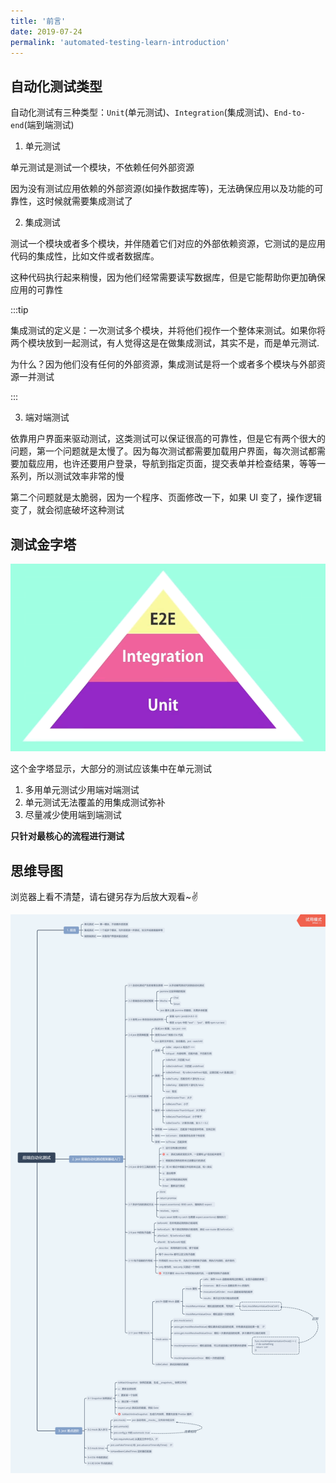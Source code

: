 ```yaml
---
title: '前言'
date: 2019-07-24
permalink: 'automated-testing-learn-introduction'
---
```


## 自动化测试类型

自动化测试有三种类型：`Unit`(单元测试)、`Integration`(集成测试)、`End-to-end`(端到端测试)

1. 单元测试

单元测试是测试一个模块，不依赖任何外部资源

因为没有测试应用依赖的外部资源(如操作数据库等)，无法确保应用以及功能的可靠性，这时候就需要集成测试了

2. 集成测试

测试一个模块或者多个模块，并伴随着它们对应的外部依赖资源，它测试的是应用代码的集成性，比如文件或者数据库。

这种代码执行起来稍慢，因为他们经常需要读写数据库，但是它能帮助你更加确保应用的可靠性

:::tip

集成测试的定义是：一次测试多个模块，并将他们视作一个整体来测试。如果你将两个模块放到一起测试，有人觉得这是在做集成测试，其实不是，而是单元测试.

为什么？因为他们没有任何的外部资源，集成测试是将一个或者多个模块与外部资源一并测试

:::

3. 端对端测试

依靠用户界面来驱动测试，这类测试可以保证很高的可靠性，但是它有两个很大的问题，第一个问题就是太慢了。因为每次测试都需要加载用户界面，每次测试都需要加载应用，也许还要用户登录，导航到指定页面，提交表单并检查结果，等等一系列，所以测试效率非常的慢

第二个问题就是太脆弱，因为一个程序、页面修改一下，如果 UI 变了，操作逻辑变了，就会彻底破坏这种测试

## 测试金字塔

![](https://raw.githubusercontent.com/ITxiaohao/blog-img/master/img/Jest/20190725014721.png)

这个金字塔显示，大部分的测试应该集中在单元测试

1. 多用单元测试少用端对端测试
2. 单元测试无法覆盖的用集成测试弥补
3. 尽量减少使用端到端测试

**只针对最核心的流程进行测试**

## 思维导图

浏览器上看不清楚，请右键另存为后放大观看~✌

![](https://raw.githubusercontent.com/ITxiaohao/blog-img/master/img/Jest/20190816222147.png)

